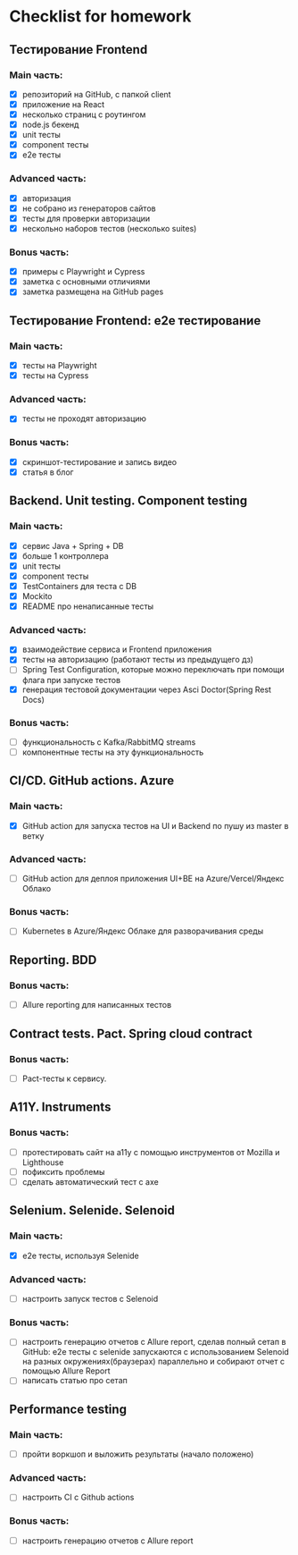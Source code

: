 # Checklist for homework
## Тестирование Frontend
### Main часть:

- [x] репозиторий на GitHub, с папкой client
- [x] приложение на React
- [x] несколько страниц с роутингом
- [x] node.js бекенд
- [x] unit тесты
- [x] component тесты
- [x] e2e тесты

### Advanced часть:

- [x] авторизация
- [x] не собрано из генераторов сайтов
- [x] тесты для проверки авторизации
- [x] нескольно наборов тестов (несколько suites)

### Bonus часть:

- [x] примеры с Playwright и Cypress
- [x] заметка с основными отличиями
- [x] заметка размещена на GitHub pages

## Тестирование Frontend: e2e тестирование
### Main часть:
- [x] тесты на Playwright
- [x] тесты на Cypress

### Advanced часть:
- [x] тесты не проходят авторизацию

### Bonus часть:
- [x] скриншот-тестирование и запись видео
- [x] статья в блог

## Backend. Unit testing. Component testing
### Main часть:
- [x] сервис Java + Spring + DB
- [x] больше 1 контроллерa
- [x] unit тесты
- [x] component тесты
- [x] TestContainers для теста с DB
- [x] Mockito
- [x] README про ненаписанные тесты

### Advanced часть:
- [x] взаимодействие сервиса и Frontend приложения
- [x] тесты на авторизацию (работают тесты из предыдущего дз)
- [ ] Spring Test Configuration, которые можно переключать при помощи флага при запуске тестов
- [x] генерация тестовой документации через Asci Doctor(Spring Rest Docs)

### Bonus часть:
- [ ] функциональность с Kafka/RabbitMQ streams
- [ ] компонентные тесты на эту функциональность

## CI/CD. GitHub actions. Azure
### Main часть:
- [x] GitHub action для запуска тестов на UI и Backend по пушу из master в ветку

### Advanced часть:
- [ ] GitHub action для деплоя приложения UI+BE на Azure/Vercel/Яндекс Облако

### Bonus часть:
- [ ] Kubernetes в Azure/Яндекс Облаке для разворачивания среды

## Reporting. BDD
### Bonus часть:
- [ ]  Allure reporting для написанных тестов

## Contract tests. Pact. Spring cloud contract
### Bonus часть:
- [ ]  Pact-тесты к сервису.

## A11Y. Instruments
### Bonus часть:
- [ ]  протестировать сайт на а11y с помощью инструментов от Mozilla и Lighthouse
- [ ]  пофиксить проблемы
- [ ]  сделать автоматический тест с axe

## Selenium. Selenide. Selenoid
### Main часть:
- [x] e2e тесты, используя Selenide

### Advanced часть:
- [ ] настроить запуск тестов с Selenoid

### Bonus часть:
- [ ] настроить генерацию отчетов с Allure report, сделав полный сетап в GitHub: e2e тесты с selenide запускаются с использованием Selenoid на разных окружениях(браузерах) параллельно и собирают отчет с помощью Allure Report
- [ ] написать статью про сетап

## Performance testing
### Main часть:
- [ ] пройти воркшоп и выложить результаты (начало положено)

### Advanced часть:
- [ ] настроить CI с Github actions

### Bonus часть:
- [ ] настроить генерацию отчетов с Allure report
